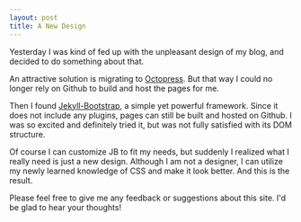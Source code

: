 ```yaml
---
layout: post
title: A New Design
---
```


Yesterday I was kind of fed up with the unpleasant design of my blog, and decided to do something about that.

An attractive solution is migrating to [Octopress](http://octopress.org/). But that way I could no longer rely on Github to build and host the pages for me.

Then I found [Jekyll-Bootstrap](http://jekyllbootstrap.com/), a simple yet powerful framework. Since it does not include any plugins, pages can still be built and hosted on Github. I was so excited and definitely tried it, but was not fully satisfied with its DOM structure.

Of course I can customize JB to fit my needs, but suddenly I realized what I really need is just a new design. Although I am not a designer, I can utilize my newly learned knowledge of CSS and make it look better. And this is the result.

Please feel free to give me any feedback or suggestions about this site. I'd be glad to hear your thoughts!


